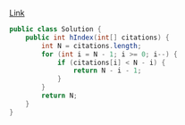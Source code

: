 [Link](https://leetcode.com/problems/h-index-ii/)

```java
public class Solution {
    public int hIndex(int[] citations) {
        int N = citations.length;
        for (int i = N - 1; i >= 0; i--) {
            if (citations[i] < N - i) {
                return N - i - 1;
            }
        }
        return N;
    }
}
```
